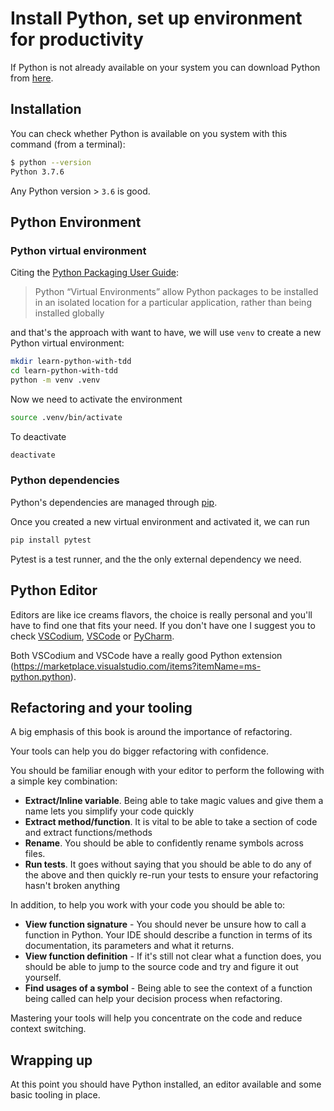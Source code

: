 # Install Python, set up environment for productivity

If Python is not already available on your system you can download Python from [here](https://www.python.org/downloads/).

## Installation

You can check whether Python is available on you system with this command (from a terminal):

```sh
$ python --version
Python 3.7.6
```

Any Python version > `3.6` is good.

## Python Environment

### Python virtual environment

Citing the [Python Packaging User Guide](https://packaging.python.org/tutorials/installing-packages/#creating-virtual-environments):

> Python “Virtual Environments” allow Python packages to be installed in an isolated location for a particular application, rather than being installed globally

and that's the approach with want to have, we will use `venv` to create a new Python virtual environment:

```sh
mkdir learn-python-with-tdd
cd learn-python-with-tdd
python -m venv .venv
```

Now we need to activate the environment

```sh
source .venv/bin/activate
```

To deactivate

```sh
deactivate
```

### Python dependencies
Python's dependencies are managed through [pip](https://packaging.python.org/tutorials/installing-packages/).

Once you created a new virtual environment and activated it, we can run

```sh
pip install pytest
```

Pytest is a test runner, and the the only external dependency we need.

## Python Editor

Editors are like ice creams flavors, the choice is really personal and you'll have to find one that fits your need. If you don't have one I suggest you to check [VSCodium](https://github.com/VSCodium/vscodium), [VSCode](https://code.visualstudio.com/) or [PyCharm](https://www.jetbrains.com/pycharm/).

Both VSCodium and VSCode have a really good Python extension (https://marketplace.visualstudio.com/items?itemName=ms-python.python).

## Refactoring and your tooling

A big emphasis of this book is around the importance of refactoring.

Your tools can help you do bigger refactoring with confidence.

You should be familiar enough with your editor to perform the following with a simple key combination:

- **Extract/Inline variable**. Being able to take magic values and give them a name lets you simplify your code quickly
- **Extract method/function**. It is vital to be able to take a section of code and extract functions/methods
- **Rename**. You should be able to confidently rename symbols across files.
- **Run tests**. It goes without saying that you should be able to do any of the above and then quickly re-run your tests to ensure your refactoring hasn't broken anything

In addition, to help you work with your code you should be able to:

- **View function signature** - You should never be unsure how to call a function in Python. Your IDE should describe a function in terms of its documentation, its parameters and what it returns.
- **View function definition** - If it's still not clear what a function does, you should be able to jump to the source code and try and figure it out yourself.
- **Find usages of a symbol** - Being able to see the context of a function being called can help your decision process when refactoring.

Mastering your tools will help you concentrate on the code and reduce context switching.

## Wrapping up

At this point you should have Python installed, an editor available and some basic tooling in place.
